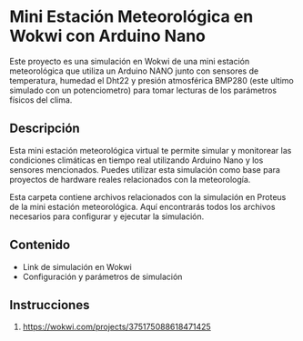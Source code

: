 # Mini Estación Meteorológica en Wokwi con Arduino Nano

Este proyecto es una simulación en Wokwi de una mini estación meteorológica que utiliza un Arduino NANO junto con sensores de temperatura, humedad el Dht22 y presión atmosférica BMP280 (este ultimo simulado con un potenciometro) para tomar lecturas de los parámetros físicos del clima.

## Descripción
Esta mini estación meteorológica virtual te permite simular y monitorear las condiciones climáticas en tiempo real utilizando Arduino Nano y los sensores mencionados. Puedes utilizar esta simulación como base para proyectos de hardware reales relacionados con la meteorología.


Esta carpeta contiene archivos relacionados con la simulación en Proteus de la mini estación meteorológica. Aquí encontrarás todos los archivos necesarios para configurar y ejecutar la simulación.

## Contenido

- Link de simulación en Wokwi
- Configuración y parámetros de simulación

## Instrucciones

1. https://wokwi.com/projects/375175088618471425

